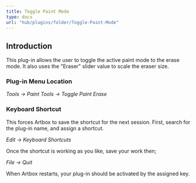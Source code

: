 ```yaml
---
title: Toggle Paint Mode
type: docs
url: "hub/plugins/folder/Toggle-Paint-Mode"
---
```


## Introduction

This plug-in allows the user to toggle the active paint mode to the erase mode. It also uses the "Eraser" slider value to scale the eraser size.

### Plug-in Menu Location

_Tools -> Paint Tools -> Toggle Paint Erase_

### Keyboard Shortcut

This forces Artbox to save the shortcut for the next session. First, search for the plug-in name, and assign a shortcut.

_Edit -> Keyboard Shortcuts_

Once the shortcut is working as you like, save your work then;

_File -> Quit_

When Artbox restarts, your plug-in should be activated by the assigned key.
